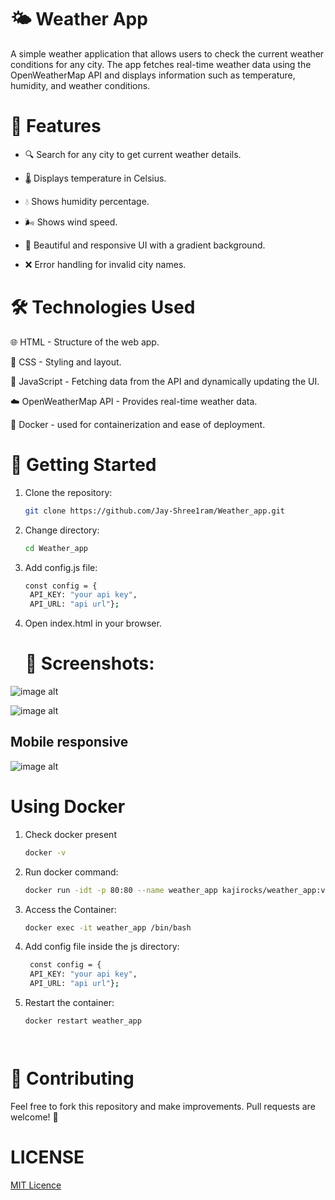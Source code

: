 # 🌤 Weather App
A simple weather application that allows users to check the current weather conditions for any city. The app fetches real-time weather data using the OpenWeatherMap API and displays information such as temperature, humidity, and weather conditions.

# 📌 Features
- 🔍 Search for any city to get current weather details.

- 🌡 Displays temperature in Celsius.

- 💧 Shows humidity percentage.

- 🌬 Shows wind speed.

- 🎨 Beautiful and responsive UI with a gradient background.

- ❌ Error handling for invalid city names.

# 🛠 Technologies Used
🌐 HTML - Structure of the web app.

🎨 CSS - Styling and layout.

🚀 JavaScript - Fetching data from the API and dynamically updating the UI.

☁️ OpenWeatherMap API - Provides real-time weather data.

🚀 Docker - used for containerization and ease of deployment.



# 🚀 Getting Started

1. Clone the repository:
   ```bash
   git clone https://github.com/Jay-Shree1ram/Weather_app.git
2. Change directory:
   ```bash
   cd Weather_app

3. Add config.js file:
   ```bash
   const config = {
    API_KEY: "your api key",
    API_URL: "api url"};

4. Open index.html in your browser.

   # 📸 Screenshots:

   
![image alt](https://github.com/Jay-Shree1ram/Weather_app/blob/b78c553381f651d9e4f6a5925d3e55cc86acbf31/images/screenshots/Screenshot1.png)


![image alt](https://github.com/Jay-Shree1ram/Weather_app/blob/1b31a7506f59690f6aadc1247a910a15c70e0d3b/images/screenshots/Screenshot2.png)

## Mobile responsive
![image alt](https://github.com/Jay-Shree1ram/Weather_app/blob/1e8b4543e7361ec2e6424487484d72df0090080f/images/screenshots/s3.png)

# Using Docker 

1. Check docker present
   ```bash
   docker -v
   
2. Run docker command:
     ```bash
     docker run -idt -p 80:80 --name weather_app kajirocks/weather_app:v1
     
3. Access the Container:
   ```bash
   docker exec -it weather_app /bin/bash
   
4. Add config file inside the js directory:
   ```bash
    const config = {
    API_KEY: "your api key",
    API_URL: "api url"};
   
5. Restart the container:
   ```bash
   docker restart weather_app




# 🤝 Contributing
Feel free to fork this repository and make improvements. Pull requests are welcome! 🚀

# LICENSE 
[MIT Licence](LICENSE)
